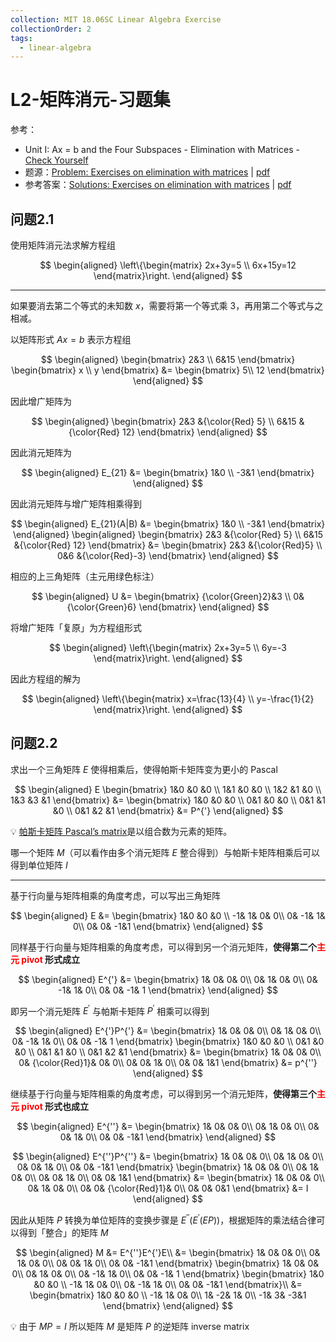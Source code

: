 ```yaml
---
collection: MIT 18.06SC Linear Algebra Exercise
collectionOrder: 2
tags:
  - linear-algebra
---
```


# L2-矩阵消元-习题集
参考：

* Unit I: Ax = b and the Four Subspaces - Elimination with Matrices - [Check Yourself](https://ocw.mit.edu/courses/mathematics/18-06sc-linear-algebra-fall-2011/ax-b-and-the-four-subspaces/elimination-with-matrices/)
* 题源：[Problem: Exercises on elimination with matrices](https://ocw.mit.edu/courses/mathematics/18-06sc-linear-algebra-fall-2011/ax-b-and-the-four-subspaces/elimination-with-matrices/MIT18_06SCF11_Ses1.2prob.pdf) | [pdf](./attachments/MIT18_06SCF11_Ses1.2prob.pdf)
* 参考答案：[Solutions: Exercises on elimination with matrices](https://ocw.mit.edu/courses/mathematics/18-06sc-linear-algebra-fall-2011/ax-b-and-the-four-subspaces/elimination-with-matrices/MIT18_06SCF11_Ses1.2sol.pdf) | [pdf](./attachments/MIT18_06SCF11_Ses1.2sol.pdf)

## 问题2.1
使用矩阵消元法求解方程组
<!-- #region-->
$$
\begin{aligned}
\left\{\begin{matrix}
  2x+3y=5 \\
  6x+15y=12
\end{matrix}\right.
\end{aligned}
$$
<!-- #endregion -->
---

如果要消去第二个等式的未知数 $x$，需要将第一个等式乘 $3$，再用第二个等式与之相减。

以矩阵形式 $Ax=b$ 表示方程组

<!-- #region-->
$$
\begin{aligned}
\begin{bmatrix}
  2&3 \\
  6&15
\end{bmatrix}
\begin{bmatrix}
  x \\
  y
\end{bmatrix}
&=
\begin{bmatrix}
 5\\
 12
\end{bmatrix}
\end{aligned}
$$
<!-- #endregion -->

因此增广矩阵为

<!-- #region-->
$$
\begin{aligned}
\begin{bmatrix}
  2&3 &{\color{Red} 5}  \\
  6&15  &{\color{Red} 12}
\end{bmatrix}
\end{aligned}
$$
<!-- #endregion -->

因此消元矩阵为

<!-- #region-->
$$
\begin{aligned}
E_{21}
&=
\begin{bmatrix}
  1&0 \\
  -3&1
\end{bmatrix}
\end{aligned}
$$
<!-- #endregion -->

因此消元矩阵与增广矩阵相乘得到

<!-- #region-->
$$
\begin{aligned}
E_{21}(A|B)
&=
\begin{bmatrix}
  1&0 \\
  -3&1
\end{bmatrix}
\end{aligned}
\begin{aligned}
\begin{bmatrix}
  2&3 &{\color{Red} 5}  \\
  6&15  &{\color{Red} 12}
\end{bmatrix}
&=
\begin{bmatrix}
  2&3  &{\color{Red}5} \\
  0&6  &{\color{Red}-3}
\end{bmatrix}
\end{aligned}
$$
<!-- #endregion -->

相应的上三角矩阵（主元用绿色标注）

<!-- #region-->
$$
\begin{aligned}
U
&=
\begin{bmatrix}
  {\color{Green}2}&3 \\
  0&{\color{Green}6}
\end{bmatrix}
\end{aligned}
$$
<!-- #endregion -->

将增广矩阵「复原」为方程组形式

<!-- #region-->
$$
\begin{aligned}
\left\{\begin{matrix}
  2x+3y=5 \\
  6y=-3
\end{matrix}\right.
\end{aligned}
$$
<!-- #endregion -->

因此方程组的解为

$$
\begin{aligned}
\left\{\begin{matrix}
  x=\frac{13}{4} \\
  y=-\frac{1}{2}
\end{matrix}\right.
\end{aligned}
$$

## 问题2.2
求出一个三角矩阵 $E$ 使得相乘后，使得帕斯卡矩阵变为更小的 Pascal

<!-- #region-->
$$
\begin{aligned}
E
\begin{bmatrix}
  1&0  &0  &0 \\
  1&1  &0  &0 \\
  1&2  &1  &0 \\
  1&3  &3  &1
\end{bmatrix}
&=
\begin{bmatrix}
  1&0  &0  &0 \\
  0&1  &0  &0 \\
  0&1  &1  &0 \\
  0&1  &2  &1
\end{bmatrix}
&=
P^{'}
\end{aligned}
$$
<!-- #endregion -->

:bulb: [帕斯卡矩阵 Pascal’s matrix](https://zh.wikipedia.org/wiki/%E5%B8%95%E6%96%AF%E5%8D%A1%E7%9F%A9%E9%98%B5)是以组合数为元素的矩阵。

哪一个矩阵 $M$（可以看作由多个消元矩阵 $E$ 整合得到）与帕斯卡矩阵相乘后可以得到单位矩阵 $I$

---

基于行向量与矩阵相乘的角度考虑，可以写出三角矩阵

<!-- #region-->
$$
\begin{aligned}
E
&=
\begin{bmatrix}
  1&0  &0  &0 \\
  -1&  1&  0& 0\\
  0&  -1&  1& 0\\
  0&  0&  -1&1
\end{bmatrix}
\end{aligned}
$$
<!-- #endregion -->

同样基于行向量与矩阵相乘的角度考虑，可以得到另一个消元矩阵，**使得第二个<span style="color:red">主元 pivot</span> 形式成立**

<!-- #region-->
$$
\begin{aligned}
E^{'}
&=
\begin{bmatrix}
  1&  0&  0& 0\\
  0&  1&  0& 0\\
  0&  -1&  1& 0\\
  0&  0&  -1& 1
\end{bmatrix}
\end{aligned}
$$
<!-- #endregion -->

即另一个消元矩阵 $E^{'}$ 与帕斯卡矩阵 $P^{'}$ 相乘可以得到

<!-- #region-->
$$
\begin{aligned}
E^{'}P^{'}
&=
\begin{bmatrix}
  1&  0&  0& 0\\
  0&  1&  0& 0\\
  0&  -1&  1& 0\\
  0&  0&  -1& 1
\end{bmatrix}
\begin{bmatrix}
  1&0  &0  &0 \\
  0&1  &0  &0 \\
  0&1  &1  &0 \\
  0&1  &2  &1
\end{bmatrix}
&=
\begin{bmatrix}
  1&  0&  0& 0\\
  0&  {\color{Red}1}&  0& 0\\
  0&  0&  1& 0\\
  0&  0&  1&1
\end{bmatrix}
&=
p^{''}
\end{aligned}
$$
<!-- #endregion -->

继续基于行向量与矩阵相乘的角度考虑，可以得到另一个消元矩阵，**使得第三个<span style="color:red">主元 pivot</span> 形式也成立**

<!-- #region-->
$$
\begin{aligned}
E^{''}
&=
\begin{bmatrix}
  1&  0&  0& 0\\
  0&  1&  0& 0\\
  0&  0&  1& 0\\
  0&  0&  -1&1
\end{bmatrix}
\end{aligned}
$$
<!-- #endregion -->

<!-- #region-->
$$
\begin{aligned}
E^{''}P^{''}
&=
\begin{bmatrix}
  1&  0&  0& 0\\
  0&  1&  0& 0\\
  0&  0&  1& 0\\
  0&  0&  -1&1
\end{bmatrix}
\begin{bmatrix}
  1&  0&  0& 0\\
  0&  1&  0& 0\\
  0&  0&  1& 0\\
  0&  0&  1&1
\end{bmatrix}
&=
\begin{bmatrix}
  1&  0&  0& 0\\
  0&  1&  0& 0\\
  0&  0&  {\color{Red}1}& 0\\
  0&  0&  0&1
\end{bmatrix}
&=
I
\end{aligned}
$$
<!-- #endregion -->

因此从矩阵 $P$ 转换为单位矩阵的变换步骤是 $E^{''}(E^{'}(EP))$，根据矩阵的乘法结合律可以得到「整合」的矩阵 $M$


<!-- #region-->
$$
\begin{aligned}
M
&=
E^{''}E^{'}E\\
&=
\begin{bmatrix}
  1&  0&  0& 0\\
  0&  1&  0& 0\\
  0&  0&  1& 0\\
  0&  0&  -1&1
\end{bmatrix}
\begin{bmatrix}
  1&  0&  0& 0\\
  0&  1&  0& 0\\
  0&  -1&  1& 0\\
  0&  0&  -1& 1
\end{bmatrix}
\begin{bmatrix}
  1&0  &0  &0 \\
  -1&  1&  0& 0\\
  0&  -1&  1& 0\\
  0&  0&  -1&1
\end{bmatrix}\\
&=
\begin{bmatrix}
  1&0  &0  &0 \\
  -1&  1&  0& 0\\
  1&  -2&  1& 0\\
  -1&  3&  -3&1
\end{bmatrix}
\end{aligned}
$$
<!-- #endregion -->

:bulb: 由于 $MP=I$ 所以矩阵 $M$ 是矩阵 $P$ 的逆矩阵 inverse matrix